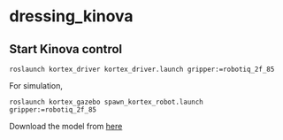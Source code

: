 # dressing_kinova
## Start Kinova control
```
roslaunch kortex_driver kortex_driver.launch gripper:=robotiq_2f_85
```
For simulation,
```
roslaunch kortex_gazebo spawn_kortex_robot.launch gripper:=robotiq_2f_85
```
Download the model from [here](https://drive.google.com/drive/folders/1AP9-GGl6UEebppQfkFCq9kCkgNn64Gxd?usp=drive_link)
